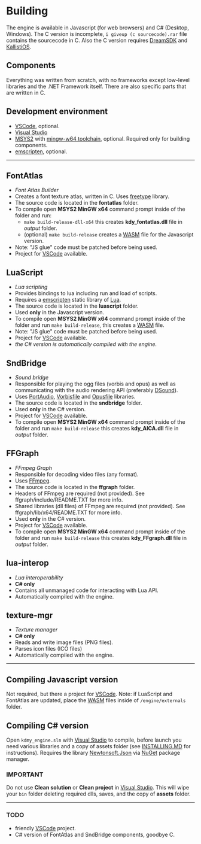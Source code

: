 # Building

The engine is available in Javascript (for web browsers) and C# (Desktop, Windows). The C version is incomplete, `i giveup (c sourcecode).rar` file contains the sourcecode in C. Also the C version requires [DreamSDK](https://www.dreamsdk.org/ "DreamSDK") and [KallistiOS](https://cadcdev.sourceforge.net/softprj/kos/ "KallistiOS").

## Components

Everything was written from scratch, with no frameworks except low-level libraries and the .NET Framework itself. There are also specific parts that are written in C.

## Development environment

* [VSCode](https://code.visualstudio.com/ "VSCode"), optional.
* [Visual Studio](https://visualstudio.microsoft.com/es/ "Visual Studio")
* [MSYS2](https://www.msys2.org/ "MSYS2") with [mingw-w64 toolchain](https://packages.msys2.org/group/mingw-w64-i686-toolchain "mingw-w64-x86_64-toolchain"), optional. Required only for building components.
* [emscripten](https://emscripten.org/ "emscripten"), optional.

---

## FontAtlas

* *Font Atlas Builder*
* Creates a font texture atlas, written in C. Uses [freetype](https://freetype.org/ "freetype") library.
* The source code is located in the **fontatlas** folder.
* To compile open **MSYS2 MinGW x64** command prompt inside of the folder and run:
  * `make build-release-dll-x64` this creates **kdy_fontatlas.dll** file in *output* folder.
  * (optional) `make build-release` creates a [WASM](https://webassembly.org/ "WASM") file for the Javascript version.
* Note: "JS glue" code must be patched before being used.
* Project for [VSCode](https://code.visualstudio.com/ "VSCode") available.

## LuaScript

* *Lua scripting*
* Provides bindings to lua including run and load of scripts.
* Requires a [emscripten](https://emscripten.org/ "emscripten") static library of [Lua](https://www.lua.org/ "Lua").
* The source code is located in the **luascript** folder.
* Used **only** in the Javascript version.
* To compile open **MSYS2 MinGW x64** command prompt inside of the folder and run `make build-release`, this creates a [WASM](https://webassembly.org/ "WASM") file.
* Note: "JS glue" code must be patched before being used.
* Project for [VSCode](https://code.visualstudio.com/ "VSCode") available.
* *the C# version is automatically compiled with the engine.*

## SndBridge

* *Sound bridge*
* Responsible for playing the ogg files (vorbis and opus) as well as communicating with the audio rendering API (preferably [DSound](https://en.wikipedia.org/wiki/DirectSound "DSound")).
* Uses [PortAudio](https://portaudio.github.io/ "PortAudio"), [Vorbisfile](https://xiph.org/vorbis/doc/vorbisfile/ "Vorbisfile") and [Opusfile](https://www.opus-codec.org/docs/opusfile_api-0.12/index.html "Opusfile") libraries.
* The source code is located in the **sndbridge** folder.
* Used **only** in the C# version.
* Project for [VSCode](https://code.visualstudio.com/ "VSCode") available.
* To compile open **MSYS2 MinGW x64** command prompt inside of the folder and run `make build-release` this creates **kdy_AICA.dll** file in *output* folder.

## FFGraph

* *FFmpeg Graph*
* Responsible for decoding video files (any format).
* Uses [FFmpeg](https://www.ffmpeg.org/ "FFmpeg").
* The source code is located in the **ffgraph** folder.
* Headers of FFmpeg are required (not provided). See ffgraph/include/README.TXT for more info.
* Shared libraries (dll files) of FFmpeg are required (not provided). See ffgraph/lib/x64/README.TXT for more info.
* Used **only** in the C# version.
* Project for [VSCode](https://code.visualstudio.com/ "VSCode") available.
* To compile open **MSYS2 MinGW x64** command prompt inside of the folder and run `make build-release` this creates **kdy_FFgraph.dll** file in *output* folder.

## lua-interop

* *Lua interoperability*
* **C# only**
* Contains all unmanaged code for interacting with Lua API.
* Automatically compiled with the engine.

## texture-mgr

* *Texture manager*
* **C# only**
* Reads and write image files (PNG files).
* Parses icon files (ICO files)
* Automatically compiled with the engine.

---

## Compiling Javascript version

Not required, but there a project for [VSCode](https://code.visualstudio.com/ "VSCode").
Note: if LuaScript and FontAtlas are updated, place the [WASM](https://webassembly.org/ "WASM") files inside of `/engine/externals` folder.

## Compiling C# version

Open `kdmy_engine.sln` with [Visual Studio](https://visualstudio.microsoft.com/es/ "Visual Studio") to compile, before launch you need various libraries and a copy of assets folder (see [INSTALLING.MD](INSTALLING.MD#2-getting-the-assets-folder "INSTALLING.MD") for instructions).
Requires the library [Newtonsoft.Json](https://www.newtonsoft.com/json "Newtonsoft.Json") via [NuGet](https://www.nuget.org/ "NuGet") package manager.

### IMPORTANT

Do not use **Clean solution** or **Clean project** in [Visual Studio](https://visualstudio.microsoft.com/es/ "Visual Studio"). This will wipe your `bin` folder deleting required dlls, saves, and the copy of **assets** folder.

---

### TODO

* friendly [VSCode](https://code.visualstudio.com/ "VSCode") project.
* C# version of FontAtlas and SndBridge components, goodbye C.
